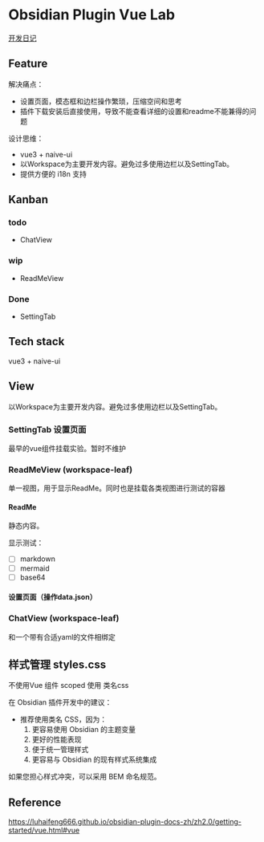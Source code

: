 # Obsidian Plugin Vue Lab
[开发日记](./dairy.md)
## Feature

解决痛点：

- 设置页面，模态框和边栏操作繁琐，压缩空间和思考
- 插件下载安装后直接使用，导致不能查看详细的设置和readme不能兼得的问题

设计思维：

- vue3 + naive-ui
- 以Workspace为主要开发内容。避免过多使用边栏以及SettingTab。
- 提供方便的 i18n 支持

## Kanban

### todo

- ChatView

### wip

- ReadMeView

### Done

- SettingTab

## Tech stack

vue3 + naive-ui

## View

以Workspace为主要开发内容。避免过多使用边栏以及SettingTab。

### SettingTab 设置页面

最早的vue组件挂载实验。暂时不维护

### ReadMeView (workspace-leaf)

单一视图，用于显示ReadMe。同时也是挂载各类视图进行测试的容器

#### ReadMe

静态内容。

显示测试：

- [ ] markdown
- [ ] mermaid
- [ ] base64

#### 设置页面（操作data.json）

### ChatView (workspace-leaf)

和一个带有合适yaml的文件相绑定

## 样式管理 styles.css

不使用Vue 组件 scoped
使用 类名css

在 Obsidian 插件开发中的建议：

- 推荐使用类名 CSS，因为：
  1. 更容易使用 Obsidian 的主题变量
  2. 更好的性能表现
  3. 便于统一管理样式
  4. 更容易与 Obsidian 的现有样式系统集成

如果您担心样式冲突，可以采用 BEM 命名规范。

## Reference

https://luhaifeng666.github.io/obsidian-plugin-docs-zh/zh2.0/getting-started/vue.html#vue
